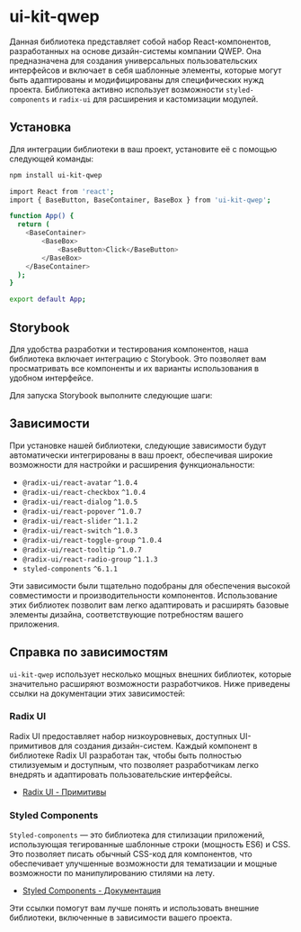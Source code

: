 # ui-kit-qwep
Данная библиотека представляет собой набор React-компонентов, разработанных на основе дизайн-системы компании QWEP. Она предназначена для создания универсальных пользовательских интерфейсов и включает в себя шаблонные элементы, которые могут быть адаптированы и модифицированы для специфических нужд проекта. Библиотека активно использует возможности `styled-components` и `radix-ui` для расширения и кастомизации модулей.

## Установка
Для интеграции библиотеки в ваш проект, установите её с помощью следующей команды:
```bash
npm install ui-kit-qwep
```
```bash
import React from 'react';
import { BaseButton, BaseContainer, BaseBox } from 'ui-kit-qwep';

function App() {
  return (
    <BaseContainer>
        <BaseBox>
            <BaseButton>Click</BaseButton>
        </BaseBox>
    </BaseContainer>
  );
}

export default App;
```

## Storybook

Для удобства разработки и тестирования компонентов, наша библиотека включает интеграцию с Storybook. Это позволяет вам просматривать все компоненты и их варианты использования в удобном интерфейсе.

Для запуска Storybook выполните следующие шаги:


## Зависимости

При установке нашей библиотеки, следующие зависимости будут автоматически интегрированы в ваш проект, обеспечивая широкие возможности для настройки и расширения функциональности:

- `@radix-ui/react-avatar` `^1.0.4`
- `@radix-ui/react-checkbox` `^1.0.4`
- `@radix-ui/react-dialog` `^1.0.5`
- `@radix-ui/react-popover` `^1.0.7`
- `@radix-ui/react-slider` `^1.1.2`
- `@radix-ui/react-switch` `^1.0.3`
- `@radix-ui/react-toggle-group` `^1.0.4`
- `@radix-ui/react-tooltip` `^1.0.7`
- `@radix-ui/react-radio-group` `^1.1.3`
- `styled-components` `^6.1.1`

Эти зависимости были тщательно подобраны для обеспечения высокой совместимости и производительности компонентов. Использование этих библиотек позволит вам легко адаптировать и расширять базовые элементы дизайна, соответствующие потребностям вашего приложения.
  
## Справка по зависимостям

`ui-kit-qwep` использует несколько мощных внешних библиотек, которые значительно расширяют возможности разработчиков. Ниже приведены ссылки на документации этих зависимостей:

### Radix UI

Radix UI предоставляет набор низкоуровневых, доступных UI-примитивов для создания дизайн-систем. Каждый компонент в библиотеке Radix UI разработан так, чтобы быть полностью стилизуемым и доступным, что позволяет разработчикам легко внедрять и адаптировать пользовательские интерфейсы.

- [Radix UI - Примитивы](https://www.radix-ui.com/primitives)

### Styled Components

`Styled-components` — это библиотека для стилизации приложений, использующая тегированные шаблонные строки (мощность ES6) и CSS. Это позволяет писать обычный CSS-код для компонентов, что обеспечивает улучшенные возможности для тематизации и мощные возможности по манипулированию стилями на лету.

- [Styled Components - Документация](https://styled-components.com/docs)

Эти ссылки помогут вам лучше понять и использовать внешние библиотеки, включенные в зависимости вашего проекта.